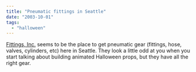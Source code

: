 ```yaml
---
title: "Pneumatic fittings in Seattle"
date: "2003-10-01"
tags: 
  - "halloween"
---
```


[Fittings, Inc.](http://www.fittingsinc.com/ "Fittings, Inc. Home page") seems to be the place to get pneumatic gear (fittings, hose, valves, cylinders, etc) here in Seattle. They look a little odd at you when you start talking about building animated Halloween props, but they have all the right gear.
